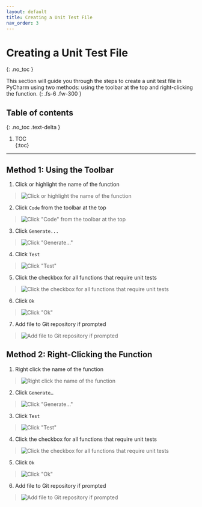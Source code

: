 ```yaml
---
layout: default
title: Creating a Unit Test File
nav_order: 3
---
```



# Creating a Unit Test File
{: .no_toc }

This section will guide you through the steps to create a unit test file in PyCharm using two methods: using the toolbar at the top and right-clicking the function.
{: .fs-6 .fw-300 }

## Table of contents	
{: .no_toc .text-delta }	
1. TOC	
{:toc}

---

## Method 1: Using the Toolbar
1. Click or highlight the name of the function
> ![Click or highlight the name of the function](../assets/images/task2-1-1.png)

2. Click ```Code``` from the toolbar at the top
> ![Click "Code" from the toolbar at the top](../assets/images/task2-1-2.png)

3. Click ```Generate...```
> ![Click "Generate..."](../assets/images/task2-1-3.png)

4. Click ```Test```
> ![Click "Test"](../assets/images/task2-1-4.png)

5. Click the checkbox for all functions that require unit tests
> ![Click the checkbox for all functions that require unit tests](../assets/images/task2-1-5.png)

6. Click ```Ok```
> ![Click "Ok"](../assets/images/task2-1-6.png)

7. Add file to Git repository if prompted
> ![Add file to Git repository if prompted](../assets/images/task2-1-7.png)

## Method 2: Right-Clicking the Function
1. Right click the name of the function
> ![Right click the name of the function](../assets/images/task2-2-1.png)

2. Click ```Generate…```
> ![Click "Generate..."](../assets/images/task2-2-2.png)

3. Click ```Test```
> ![Click "Test"](../assets/images/task2-2-3.png)

4. Click the checkbox for all functions that require unit tests
> ![Click the checkbox for all functions that require unit tests](../assets/images/task2-2-4.png)

5. Click ```Ok```
> ![Click "Ok"](../assets/images/task2-2-5.png)

6. Add file to Git repository if prompted
> ![Add file to Git repository if prompted](../assets/images/task2-2-6.png)
